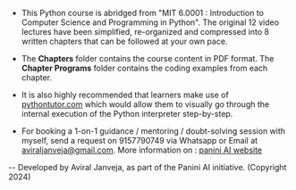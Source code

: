 - This Python course is abridged from "MIT 6.0001 : Introduction to Computer Science and Programming in Python". The original 12 video lectures have been simplified, re-organized and compressed into 8 written chapters that can be followed at your own pace.

- The **Chapters** folder contains the course content in PDF format. The **Chapter Programs** folder contains the coding examples from each chapter.

- It is also highly recommended that learners make use of [pythontutor.com](https://pythontutor.com/) which would allow them to visually go through the internal execution of the Python interpreter step-by-step.

- For booking a 1-on-1 guidance / mentoring / doubt-solving session with myself, send a request on 9157790749 via Whatsapp or Email at aviraljanveja@gmail.com. More information on : [panini AI website](https://aviraljanveja.my.canva.site/)

-- Developed by Aviral Janveja, as part of the Panini AI initiative. (Copyright 2024)